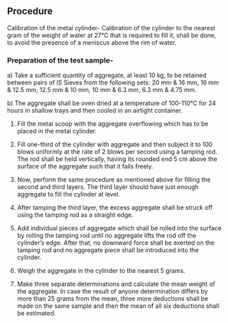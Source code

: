 ## Procedure

Calibration of the metal cylinder- Calibration of the cylinder to the nearest gram of the weight of water at 27°C that is required to fill it, shall be done, to avoid the presence of a meniscus above the rim of  water.  

### Preparation of the test sample-   

a) Take a sufficient quantity of aggregate, at least 10 kg, to be retained between pairs of IS Sieves from the following sets: 20 mm & 16 mm, 16 mm & 12.5 mm, 12.5 mm & 10 mm, 10 mm & 6.3 mm, 6.3 mm & 4.75 mm.  

b) The aggregate shall be oven dried at a temperature of 100-110°C for 24 hours in shallow trays and then cooled in an airtight container.  

1. Fill the metal scoop with the aggregate overflowing which has to be placed in the metal cylinder.  

2. Fill one-third of the cylinder with aggregate and then subject it to 100 blows uniformly at the rate of 2 blows per second using a tamping rod. The rod shall be held vertically, having its rounded end 5 cm above the surface of the aggregate such that it falls freely.  

3. Now, perform the same procedure as mentioned above for filling the second and third layers. The third layer should have just enough aggregate to fill the cylinder at level.  

4. After tamping the third layer, the excess aggregate shall be struck off using the tamping rod as a straight edge.  

5. Add individual pieces of aggregate which shall be rolled into the surface by rolling the tamping rod until no aggregate lifts the rod off the cylinder’s edge. After that, no downward force shall be exerted on the tamping rod and no aggregate piece shall be introduced into the cylinder.  

6. Weigh the aggregate in the cylinder to the nearest 5 grams.  

7. Make three separate determinations and calculate the mean weight of the aggregate. In case the result of anyone determination differs by more than 25 grams from the mean, three more deductions shall be made on the same sample and then the mean of all six deductions shall be estimated. 